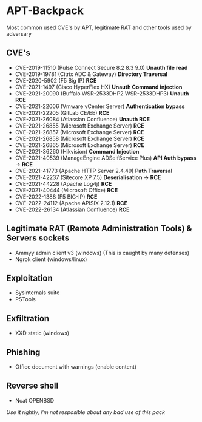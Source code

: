 # APT-Backpack
Most common used CVE's by APT, legitimate RAT and other tools used by adversary

## CVE's

- CVE-2019-11510 (Pulse Connect Secure 8.2 8.3 9.0)          **Unauth file read**          
- CVE-2019-19781 (Citrix ADC & Gateway)                      **Directory Traversal**
- CVE-2020-5902  (F5 Big IP)                                 **RCE**
- CVE-2021-1497  (Cisco HyperFlex HX)                        **Unauth Command injection**
- CVE-2021-20090 (Buffalo WSR-2533DHP2 WSR-2533DHP3)         **Unauth RCE**
- CVE-2021-22006 (Vmware vCenter Server)                     **Authentication bypass**
- CVE-2021-22205 (GitLab CE/EE)                              **RCE**
- CVE-2021-26084 (Atlassian Confluence)                      **Unauth RCE**
- CVE-2021-26855 (Microsoft Exchange Server)                 **RCE**
- CVE-2021-26857 (Microsoft Exchange Server)                 **RCE**
- CVE-2021-26858 (Microsoft Exchange Server)                 **RCE**
- CVE-2021-26865 (Microsoft Exchange Server)                 **RCE**
- CVE-2021-36260 (Hikvision)                                 **Command Injection**
- CVE-2021-40539 (ManageEngine ADSelfService Plus)           **API Auth bypass** -> **RCE** 
- CVE-2021-41773 (Apache HTTP Server 2.4.49)                 **Path Traversal**
- CVE-2021-42237 (Sitecore XP 7.5)                           **Deserialisation** -> **RCE**
- CVE-2021-44228 (Apache Log4j)                              **RCE**
- CVE-2021-40444 (Microsoft Office)                          **RCE**
- CVE-2022-1388  (F5 BIG-IP)                                 **RCE**
- CVE-2022-24112 (Apache APISIX 2.12.1)                      **RCE**
- CVE-2022-26134 (Atlassian Confluence)                      **RCE**

## Legitimate RAT (Remote Administration Tools) & Servers sockets

- Ammyy admin client v3 (windows) (This is caught by many defenses)
- Ngrok client (windows/linux)

## Exploitation 

- Sysinternals suite
- PSTools

## Exfiltration

- XXD static (windows)

## Phishing

- Office document with warnings (enable content)

## Reverse shell

- Ncat OPENBSD

*Use it rightly, i'm not resposible about any bad use of this pack*
